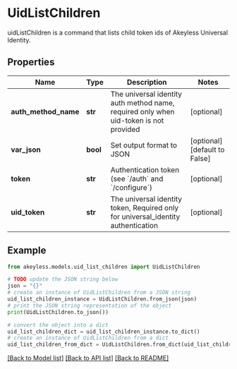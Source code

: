 # UidListChildren

uidListChildren is a command that lists child token ids of Akeyless Universal Identity.

## Properties

Name | Type | Description | Notes
------------ | ------------- | ------------- | -------------
**auth_method_name** | **str** | The universal identity auth method name, required only when uid-token is not provided | [optional] 
**var_json** | **bool** | Set output format to JSON | [optional] [default to False]
**token** | **str** | Authentication token (see &#x60;/auth&#x60; and &#x60;/configure&#x60;) | [optional] 
**uid_token** | **str** | The universal identity token, Required only for universal_identity authentication | [optional] 

## Example

```python
from akeyless.models.uid_list_children import UidListChildren

# TODO update the JSON string below
json = "{}"
# create an instance of UidListChildren from a JSON string
uid_list_children_instance = UidListChildren.from_json(json)
# print the JSON string representation of the object
print(UidListChildren.to_json())

# convert the object into a dict
uid_list_children_dict = uid_list_children_instance.to_dict()
# create an instance of UidListChildren from a dict
uid_list_children_from_dict = UidListChildren.from_dict(uid_list_children_dict)
```
[[Back to Model list]](../README.md#documentation-for-models) [[Back to API list]](../README.md#documentation-for-api-endpoints) [[Back to README]](../README.md)


